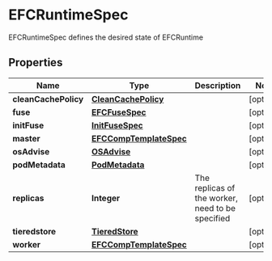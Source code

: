 

# EFCRuntimeSpec

EFCRuntimeSpec defines the desired state of EFCRuntime
## Properties

Name | Type | Description | Notes
------------ | ------------- | ------------- | -------------
**cleanCachePolicy** | [**CleanCachePolicy**](CleanCachePolicy.md) |  |  [optional]
**fuse** | [**EFCFuseSpec**](EFCFuseSpec.md) |  |  [optional]
**initFuse** | [**InitFuseSpec**](InitFuseSpec.md) |  |  [optional]
**master** | [**EFCCompTemplateSpec**](EFCCompTemplateSpec.md) |  |  [optional]
**osAdvise** | [**OSAdvise**](OSAdvise.md) |  |  [optional]
**podMetadata** | [**PodMetadata**](PodMetadata.md) |  |  [optional]
**replicas** | **Integer** | The replicas of the worker, need to be specified |  [optional]
**tieredstore** | [**TieredStore**](TieredStore.md) |  |  [optional]
**worker** | [**EFCCompTemplateSpec**](EFCCompTemplateSpec.md) |  |  [optional]



